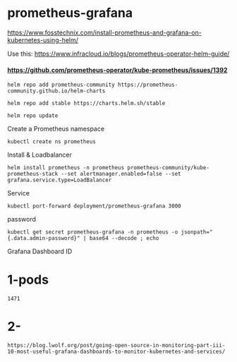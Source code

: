 # prometheus-grafana
https://www.fosstechnix.com/install-prometheus-and-grafana-on-kubernetes-using-helm/


Use this: https://www.infracloud.io/blogs/prometheus-operator-helm-guide/
#### https://github.com/prometheus-operator/kube-prometheus/issues/1392

```
helm repo add prometheus-community https://prometheus-community.github.io/helm-charts
```
```
helm repo add stable https://charts.helm.sh/stable
```

```
helm repo update
```
Create a Prometheus namespace
```
kubectl create ns prometheus
```
Install & Loadbalancer
```
helm install prometheus -n prometheus prometheus-community/kube-prometheus-stack --set alertmanager.enabled=false --set grafana.service.type=LoadBalancer
```
Service
```
kubectl port-forward deployment/prometheus-grafana 3000
```
password
```
kubectl get secret prometheus-grafana -n prometheus -o jsonpath="{.data.admin-password}" | base64 --decode ; echo
```

Grafana Dashboard ID
# 1-pods
```
1471
```
# 2- 
```
https://blog.lwolf.org/post/going-open-source-in-monitoring-part-iii-10-most-useful-grafana-dashboards-to-monitor-kubernetes-and-services/
```
